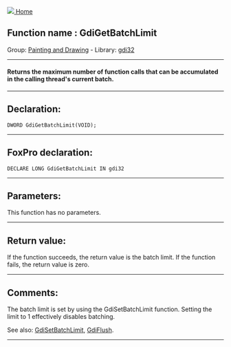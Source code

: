[<img src="../../images/home.png"> Home ](https://github.com/VFPX/Win32API)  

## Function name : GdiGetBatchLimit
Group: [Painting and Drawing](../../functions_group.md#Painting_and_Drawing)  -  Library: [gdi32](../../Libraries.md#gdi32)  
***  


#### Returns the maximum number of function calls that can be accumulated in the calling thread's current batch. 
***  


## Declaration:
```foxpro  
DWORD GdiGetBatchLimit(VOID);  
```  
***  


## FoxPro declaration:
```foxpro  
DECLARE LONG GdiGetBatchLimit IN gdi32  
```  
***  


## Parameters:
This function has no parameters.   
***  


## Return value:
If the function succeeds, the return value is the batch limit. If the function fails, the return value is zero. 
  
***  


## Comments:
The batch limit is set by using the GdiSetBatchLimit function. Setting the limit to 1 effectively disables batching.  
  
See also: [GdiSetBatchLimit](../gdi32/GdiSetBatchLimit.md), [GdiFlush](../gdi32/GdiFlush.md).  
  
***  

